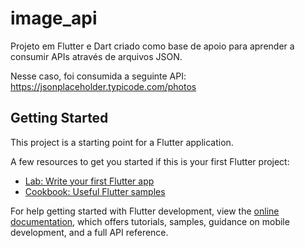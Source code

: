 # image_api

Projeto em Flutter e Dart criado como base de apoio para aprender a consumir APIs através de arquivos JSON.

Nesse caso, foi consumida a seguinte API: https://jsonplaceholder.typicode.com/photos

## Getting Started

This project is a starting point for a Flutter application.

A few resources to get you started if this is your first Flutter project:

- [Lab: Write your first Flutter app](https://docs.flutter.dev/get-started/codelab)
- [Cookbook: Useful Flutter samples](https://docs.flutter.dev/cookbook)

For help getting started with Flutter development, view the
[online documentation](https://docs.flutter.dev/), which offers tutorials,
samples, guidance on mobile development, and a full API reference.


